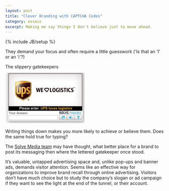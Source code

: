 ```yaml
---
layout: post
title: "Clever Branding with CAPTCHA Codes"
category: essais
excerpt: Making me say things I don't believe just to move ahead.
---
```

{% include JB/setup %}

They demand your focus and often require a little guesswork ('Is that an 'l' or an 'i'?)

The slippery gatekeepers  
![UPS CAPTCHA Code Advertisement](/assets/images/ups-captcha-code-ad.jpeg)


 Writing things down makes you more likely to achieve or believe them. Does the same hold true for typing?  

The [Solve Media team](http://www.solvemedia.com) may have thought, what better place for a brand to post its messaging then where the lettered gatekeeper once stood.  

 It’s valuable, untapped advertising space and, unlike pop-ups and banner ads, demands visitor attention. Seems like an effective way for organizations to improve brand recall through online advertising. Visitors don’t have much choice but to study the company’s slogan or ad campaign if they want to see the light at the end of the tunnel, or their account.  
